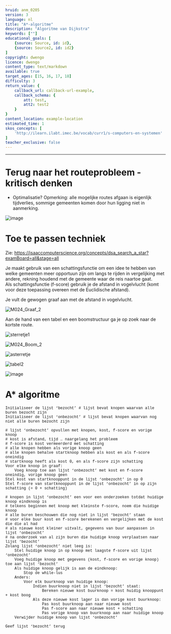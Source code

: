 ```yaml
---
hruid: anm_0205
version: 3
language: nl
title: "A*-algoritme"
description: "Algoritme van Dijkstra"
keywords: [""]
educational_goals: [
    {source: Source, id: id}, 
    {source: Source2, id: id2}
]
copyright: dwengo
licence: dwengo
content_type: text/markdown
available: true
target_ages: [15, 16, 17, 18]
difficulty: 3
return_value: {
    callback_url: callback-url-example,
    callback_schema: {
        att: test,
        att2: test2
    }
}
content_location: example-location
estimated_time: 1
skos_concepts: [
    'http://ilearn.ilabt.imec.be/vocab/curr1/s-computers-en-systemen'
]
teacher_exclusive: false
---
```


------------------------

# Terug naar het routeprobleem - kritisch denken
- Optimalisatie? Opmerking: alle mogelijke routes afgaan is eigenlijk tijdverlies, sommige gemeenten komen door hun ligging niet in aanmerking.

![image](https://user-images.githubusercontent.com/48352335/213933743-2a57ac0f-b76b-4440-96e4-173f275a649b.png)

# Toe te passen techniek 
Zie: https://isaaccomputerscience.org/concepts/dsa_search_a_star?examBoard=all&stage=all

Je maakt gebruik van een schattingsfunctie om een idee te hebben van welke gemeenten meer opportuun zijn om langs te rijden in vergelijking met andere, rekning houdend met de gemeente waar de reis naartoe gaat.<br>
Als schattingsfunctie (f-score) gebruik je de afstand in vogelvlucht (komt voor deze toepassing overeen met de Euclidische afstand).

Je vult de gewogen graaf aan met de afstand in vogelvlucht.
  
![M024_Graaf_2](https://user-images.githubusercontent.com/48352335/216783645-5910a805-f876-4643-82f1-d98c15c2a48b.png)

Aan de hand van een tabel en een boomstructuur ga je op zoek naar de kortste route.

![sterretje1](https://github.com/dwengovzw/learning_content/assets/48352335/f5bb262f-6426-4f66-a71d-c8b6934e4179)

![M024_Boom_2](https://user-images.githubusercontent.com/48352335/216783661-d320583e-1ad3-4d09-b8a4-7180c9335c93.png)

![asterretje](https://github.com/dwengovzw/learning_content/assets/48352335/365eb38f-982b-4568-8b5d-3255e6f65091)

![tabel2](https://github.com/dwengovzw/learning_content/assets/48352335/af90d869-becb-45d9-b436-7fe21f087f08)

![image](https://github.com/dwengovzw/learning_content/assets/48352335/7f7b2727-2655-4c7f-b971-fcd6cbaa91d4)


# A* algoritme
<div class="alert alert-box alert-secondary"><p style="  font-family: 'Courier New', monospace; font-size:12px;">
Initialiseer de lijst ‘bezocht’   # lijst bevat knopen waarvan alle buren bezocht zijn<br>
Initialiseer de lijst ‘onbezocht’ # lijst bevat knopen waarvan nog niet alle buren bezocht zijn<br><br>    
# lijst ‘onbezocht’ opvullen met knopen, kost, f-score en vorige knoop <br>
# kost is afstand, tijd … naargelang het probleem<br>
# f-score is kost vermeerderd met schatting<br>
# alle knopen hebben als vorige knoop geen<br>
# alle knopen behalve startknoop hebben als kost en als f-score oneindig<br>
# startknoop heeft als kost 0, en als f-score zijn schatting<br>
Voor elke knoop in graaf:<br>
&nbsp;&nbsp;&nbsp;&nbsp;Voeg knoop toe aan lijst ‘onbezocht’ met kost en f-score oneindig, vorige knoop geen<br>
Stel kost van startknooppunt in de lijst ‘onbezocht’ in op 0<br>
Stel f-score van startknooppunt in de lijst ‘onbezocht’ in op zijn schatting (= 0 + schatting)<br><br>
# knopen in lijst ‘onbezocht’ een voor een onderzoeken totdat huidige knoop eindknoop is<br>
# telkens beginnen met knoop met kleinste f-score, noem die huidige knoop<br>
# alle buren beschouwen die nog niet in lijst ‘bezocht’ staan<br>
# voor elke buur kost en f-score berekenen en vergelijken met de kost die die al had<br>
# als nieuwe kost kleiner uitvalt, gegevens van buur aanpassen in lijst ‘onbezocht’<br>
# na onderzoek van al zijn buren die huidige knoop verplaatsen naar lijst ‘bezocht’<br>
Zolang lijst ‘onbezocht’ niet leeg is:<br>
&nbsp;&nbsp;&nbsp;&nbsp;Stel huidige knoop in op knoop met laagste f-score uit lijst ‘onbezocht’<br>
&nbsp;&nbsp;&nbsp;&nbsp;Voeg huidige knoop met gegevens (kost, f-score en vorige knoop) toe aan lijst ‘bezocht’<br>
&nbsp;&nbsp;&nbsp;&nbsp;Als huidige knoop gelijk is aan de eindknoop:<br>
&nbsp;&nbsp;&nbsp;&nbsp;&nbsp;&nbsp;&nbsp;&nbsp;Stop de while-lus<br>
&nbsp;&nbsp;&nbsp;&nbsp;Anders:<br>
&nbsp;&nbsp;&nbsp;&nbsp;&nbsp;&nbsp;&nbsp;&nbsp;Voor elk buurknoop van huidige knoop:<br>
&nbsp;&nbsp;&nbsp;&nbsp;&nbsp;&nbsp;&nbsp;&nbsp;&nbsp;&nbsp;&nbsp;&nbsp;Indien buurknoop niet in lijst ‘bezocht’ staat:<br>
&nbsp;&nbsp;&nbsp;&nbsp;&nbsp;&nbsp;&nbsp;&nbsp;&nbsp;&nbsp;&nbsp;&nbsp;&nbsp;&nbsp;&nbsp;&nbsp;Bereken nieuwe kost buurknoop = kost huidig knooppunt + kost boog<br>
&nbsp;&nbsp;&nbsp;&nbsp;&nbsp;&nbsp;&nbsp;&nbsp;&nbsp;&nbsp;&nbsp;&nbsp;Als deze nieuwe kost lager is dan vorige kost buurknoop:<br>
&nbsp;&nbsp;&nbsp;&nbsp;&nbsp;&nbsp;&nbsp;&nbsp;&nbsp;&nbsp;&nbsp;&nbsp;&nbsp;&nbsp;&nbsp;&nbsp;Pas kost buurknoop aan naar nieuwe kost<br>
&nbsp;&nbsp;&nbsp;&nbsp;&nbsp;&nbsp;&nbsp;&nbsp;&nbsp;&nbsp;&nbsp;&nbsp;&nbsp;&nbsp;&nbsp;&nbsp;Pas f-score aan naar nieuwe kost + schatting<br>
&nbsp;&nbsp;&nbsp;&nbsp;&nbsp;&nbsp;&nbsp;&nbsp;&nbsp;&nbsp;&nbsp;&nbsp;&nbsp;&nbsp;&nbsp;&nbsp;Pas vorige knoop van buurknoop aan naar huidige knoop<br>
&nbsp;&nbsp;&nbsp;&nbsp;Verwijder huidige knoop van lijst ‘onbezocht’<br><br>
Geef lijst ‘bezocht’ terug
</p>
</div>

